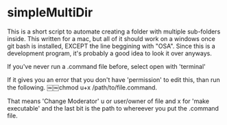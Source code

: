 # simpleMultiDir
This is a short script to automate creating a folder with multiple sub-folders inside. This written for a mac, but all of it should work on a windows once git bash is installed, EXCEPT the line beggining with "OSA". Since this is a development program, it's probably a good idea to look it over anyways.

If you've never run a .command file before, select open with 'terminal' 


If it gives you an error that you don't have 'permission' to edit this, than run the following.
￼￼chmod u+x /path/to/file.command.   

That means 'Change Moderator' u or user/owner of file and x for 'make executable' and the last bit is the path to whereever you put the .command file.
